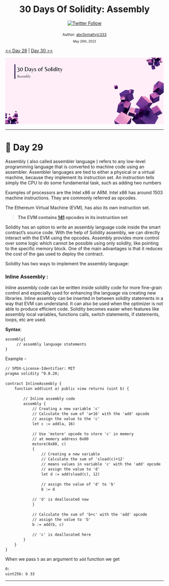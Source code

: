 <div align="center">
  <h1> 30 Days Of Solidity: Assembly</h1>
  <a class="header-badge" target="_blank" href="https://twitter.com/abc0xmattyic333">
  <img alt="Twitter Follow" src="https://img.shields.io/twitter/follow/abc0xmattyic333?style=social">
  </a>

<sub>Author:
<a href="https://github.com/abc0xmattyic333" target="_blank">abc0xmattyic333</a><br>
<small> May 29th, 2023</small>
</sub>

</div>

[<< Day 28](../Day%2028%20-%20Abstract%20Contract/readme.md) | [Day 30 >>](../Day%2030%20-%20Polymorphism/readme.md)

![Cover](./cover.png)

---

# 📔 Day 29

Assembly ( also called assembler language ) refers to any low-level programming language that is converted to machine code using an assembler. Assembler languages are tied to either a physical or a virtual machine, because they implement its instruction set. An instruction tells simply the CPU to do some fundamental task, such as adding two numbers

Examples of processors are the Intel x86 or ARM. Intel x86 has around 1503 machine instructions. They are commonly referred as opcodes.

The Ethereum Virtual Machine (EVM), has also its own instruction set.

> **The EVM contains [141](https://github.com/wolflo/evm-opcodes) opcodes in its instruction set**

Solidity has an option to write an assembly language code inside the smart contract’s source code. With the help of Solidity assembly, we can directly interact with the EVM using the opcodes. Assembly provides more control over some logic which cannot be possible using only solidity, like pointing to the specific memory block. One of the main advantages is that it reduces the cost of the gas used to deploy the contract.

Solidity has two ways to implement the assembly language:

### **Inline Assembly** :

Inline assembly code can be written inside solidity code for more fine-grain control and especially used for enhancing the language via creating new libraries. Inline assembly can be inserted in between solidity statements in a way that EVM can understand. It can also be used when the optimizer is not able to produce efficient code. Solidity becomes easier when features like assembly local variables, functions calls, switch statements, if statements, loops, etc are used.

**Syntax**:

```solidity
assembly{
     // assembly language statements
}
```

Example -

```solidity
// SPDX-License-Identifier: MIT
pragma solidity ^0.8.20;

contract InlineAssembly {
    function add(uint a) public view returns (uint b) {

        // Inline assembly code
        assembly {
            // Creating a new variable 'c'
            // Calculate the sum of 'a+16' with the 'add' opcode
            // assign the value to the 'c'
            let c := add(a, 16)

            // Use 'mstore' opcode to store 'c' in memory
            // at memory address 0x80
            mstore(0x80, c)
            {
                // Creating a new variable
                // Calculate the sum of 'sload(c)+12'
                // means values in variable 'c' with the 'add' opcode
                // assign the value to 'd'
                let d := add(sload(c), 12)

                // assign the value of 'd' to 'b'
                b := d

            // 'd' is deallocated now
            }

            // Calculate the sum of 'b+c' with the 'add' opcode
            // assign the value to 'b'
            b := add(b, c)

            // 'c' is deallocated here
        }
    }
}
```

When we pass `5` as an argument to `add` function we get

```solidity
0:
uint256: b 33
```

---